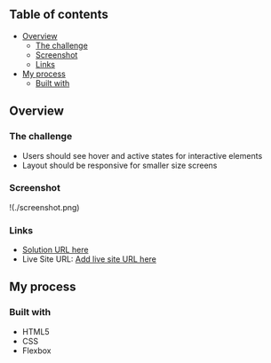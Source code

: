 ## Table of contents

- [Overview](#overview)
  - [The challenge](#the-challenge)
  - [Screenshot](#screenshot)
  - [Links](#links)
- [My process](#my-process)
  - [Built with](#built-with)

## Overview

### The challenge

- Users should see hover and active states for interactive elements
- Layout should be responsive for smaller size screens

### Screenshot
!(./screenshot.png)
### Links

- [Solution URL here](https://kamilahareza.github.io/order-summary/)
- Live Site URL: [Add live site URL here](https://your-live-site-url.com)

## My process

### Built with
- HTML5
- CSS
- Flexbox
